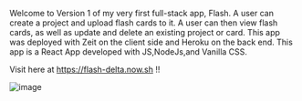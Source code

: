 Welcome to Version 1 of my very first full-stack app, Flash. A user can create a project and upload flash cards to it. A user can then view flash cards, as well as update and delete an existing project or card. This app was deployed with Zeit on the client side and Heroku on the back end. This app is a React App developed with JS,NodeJs,and Vanilla CSS.

Visit here at https://flash-delta.now.sh  !!

![image](https://user-images.githubusercontent.com/59489905/80253972-4add3600-8648-11ea-9fdd-8fbfe303026d.png)
